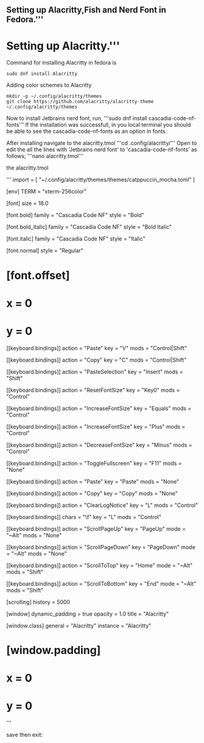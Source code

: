 ## Setting up Alacritty,Fish and Nerd Font in Fedora.'''

# Setting up Alacritty.'''


Command for installing Alacritty in fedora is 

```
sudo dnf install Alacritty
```

Adding color schemes to Alacritty

```
mkdir -p ~/.config/alacritty/themes
git clone https://github.com/alacritty/alacritty-theme ~/.config/alacritty/themes
```

Now to install Jetbrains nerd font, run,
'''sudo dnf install cascadia-code-nf-fonts'''
If the installation was successfull, in you local terminal you should be able to see the cascadia-code-nf-fonts as an option in fonts.

After installing navigate to the alacritty.tmol
'''cd .config/alacritty/'''
Open to edit the all the lines with 'Jetbrains nerd font' to 'cascadia-code-nf-fonts' as follows;
'''nano alacritty.tmol'''

the alacritty.tmol


'''
import = [
    "~/.config/alacritty/themes/themes/catppuccin_mocha.toml"
]

[env]
TERM = "xterm-256color"

[font]
size = 18.0

[font.bold]
family = "Cascadia Code NF"
style = "Bold"

[font.bold_italic]
family = "Cascadia Code NF"
style = "Bold Italic"

[font.italic]
family = "Cascadia Code NF"
style = "Italic"

[font.normal]
style = "Regular"

# [font.offset]
# x = 0

# y = 0

[[keyboard.bindings]]
action = "Paste"
key = "V"
mods = "Control|Shift"

[[keyboard.bindings]]
action = "Copy"
key = "C"
mods = "Control|Shift"

[[keyboard.bindings]]
action = "PasteSelection"
key = "Insert"
mods = "Shift"

[[keyboard.bindings]]
action = "ResetFontSize"
key = "Key0"
mods = "Control"

[[keyboard.bindings]]
action = "IncreaseFontSize"
key = "Equals"
mods = "Control"

[[keyboard.bindings]]
action = "IncreaseFontSize"
key = "Plus"
mods = "Control"

[[keyboard.bindings]]
action = "DecreaseFontSize"
key = "Minus"
mods = "Control"

[[keyboard.bindings]]
action = "ToggleFullscreen"
key = "F11"
mods = "None"

[[keyboard.bindings]]
action = "Paste"
key = "Paste"
mods = "None"

[[keyboard.bindings]]
action = "Copy"
key = "Copy"
mods = "None"

[[keyboard.bindings]]
action = "ClearLogNotice"
key = "L"
mods = "Control"

[[keyboard.bindings]]
chars = "\f"
key = "L"
mods = "Control"

[[keyboard.bindings]]
action = "ScrollPageUp"
key = "PageUp"
mode = "~Alt"
mods = "None"

[[keyboard.bindings]]
action = "ScrollPageDown"
key = "PageDown"
mode = "~Alt"
mods = "None"

[[keyboard.bindings]]
action = "ScrollToTop"
key = "Home"
mode = "~Alt"
mods = "Shift"

[[keyboard.bindings]]
action = "ScrollToBottom"
key = "End"
mode = "~Alt"
mods = "Shift"

[scrolling]
history = 5000

[window]
dynamic_padding = true
opacity = 1.0
title = "Alacritty"

[window.class]
general = "Alacritty"
instance = "Alacritty"

# [window.padding]
# x = 0
# y = 0
'''

save then exit:
